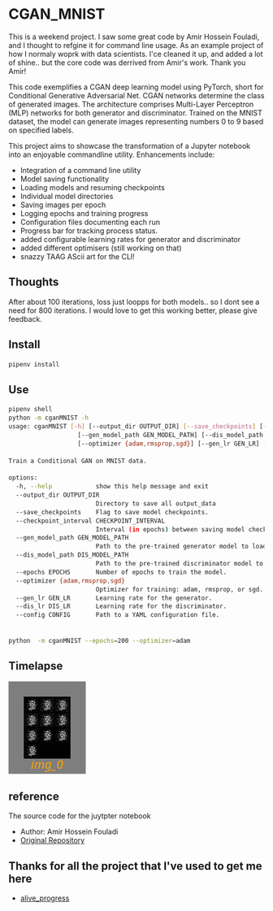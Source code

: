 # CGAN_MNIST

This is a weekend project. I saw some great code by Amir Hossein Fouladi, and I thought to refgine it for command line usage. As an example project of how I normaly woprk with data scientists.  I'ce cleaned it up, and added a lot of shine.. but the core code was derrived from Amir's work. Thank you Amir!

This code exemplifies a CGAN deep learning model using PyTorch, short for Conditional Generative Adversarial Net. CGAN networks determine the class of generated images. The architecture comprises Multi-Layer Perceptron (MLP) networks for both generator and discriminator. Trained on the MNIST dataset, the model can generate images representing numbers 0 to 9 based on specified labels.

This project aims to showcase the transformation of a Jupyter notebook into an enjoyable commandline utility. Enhancements include:

- Integration of a command line utility
- Model saving functionality
- Loading models and resuming checkpoints
- Individual model directories
- Saving images per epoch
- Logging epochs and training progress
- Configuration files documenting each run
- Progress bar for tracking process status.
- added configurable learning rates for generator and discriminator
- added different optimisers (still working on that)
- snazzy TAAG AScii art for the CLI!

## Thoughts

After about 100 iterations, loss just loopps for both models.. so I dont see a need for 800 iterations.
I would love to get this working better, please give feedback.

## Install

```bash
pipenv install
```

## Use

```bash
pipenv shell
python -m cganMNIST -h
usage: cganMNIST [-h] [--output_dir OUTPUT_DIR] [--save_checkpoints] [--checkpoint_interval CHECKPOINT_INTERVAL]
                   [--gen_model_path GEN_MODEL_PATH] [--dis_model_path DIS_MODEL_PATH] [--epochs EPOCHS]
                   [--optimizer {adam,rmsprop,sgd}] [--gen_lr GEN_LR] [--dis_lr DIS_LR] [--config CONFIG]

Train a Conditional GAN on MNIST data.

options:
  -h, --help            show this help message and exit
  --output_dir OUTPUT_DIR
                        Directory to save all output_data
  --save_checkpoints    Flag to save model checkpoints.
  --checkpoint_interval CHECKPOINT_INTERVAL
                        Interval (in epochs) between saving model checkpoints.
  --gen_model_path GEN_MODEL_PATH
                        Path to the pre-trained generator model to load.
  --dis_model_path DIS_MODEL_PATH
                        Path to the pre-trained discriminator model to load.
  --epochs EPOCHS       Number of epochs to train the model.
  --optimizer {adam,rmsprop,sgd}
                        Optimizer for training: adam, rmsprop, or sgd.
  --gen_lr GEN_LR       Learning rate for the generator.
  --dis_lr DIS_LR       Learning rate for the discriminator.
  --config CONFIG       Path to a YAML configuration file.


python  -m cganMNIST --epochs=200 --optimizer=adam

```

## Timelapse

![Compiled Output](assets/output.gif)

## reference

The source code for the juytpter notebook

- Author: Amir Hossein Fouladi
- [Original Repository](https://github.com/Amir-Hofo/CGAN_MNIST_Pytorch/tree/main)

## Thanks for all the project that I've used to get me here

- [alive_progress](https://github.com/rsalmei/alive-progress?tab=readme-ov-file)